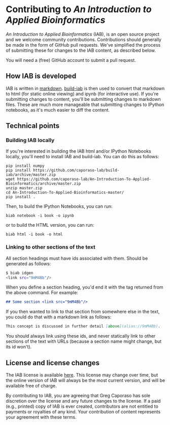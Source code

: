 # Contributing to *An Introduction to Applied Bioinformatics*

*An Introduction to Applied Bioinformatics* (IAB), is an open source project and we welcome community contributions. Contributions should generally be made in the form of GitHub pull requests. We've simplified the process of submitting these for changes to the IAB content, as described below.

You will need a (free) GitHub account to submit a pull request.

## How IAB is developed

IAB is written in [markdown](http://commonmark.org/). [build-iab](https://github.com/caporaso-lab/build-iab) is then used to convert that markdown to html (for static online viewing) and ipynb (for interactive use). If you're submitting changes to content, you'll be submitting changes to markdown files. These are much more manageable that submitting changes to IPython notebooks, as it's much easier to diff the content.


## Technical points

### Building IAB locally

If you're interested in building the IAB html and/or IPython Notebooks locally, you'll need to install IAB and build-iab. You can do this as follows:

```
pip install numpy
pip install https://github.com/caporaso-lab/build-iab/archive/master.zip
wget https://github.com/caporaso-lab/An-Introduction-To-Applied-Bioinformatics/archive/master.zip
unzip master.zip
cd An-Introduction-To-Applied-Bioinformatics-master/
pip install .
```

Then, to build the IPython Notebooks, you can run:

```
biab notebook -i book -o ipynb
```

or to build the HTML version, you can run:

```
biab html -i book -o html
```

### Linking to other sections of the text

All section headings must have ids associated with them. Should be generated as follows:

```bash
$ biab idgen
<link src="9mM4Bb"/>
```

When you define a section heading, you'd end it with the tag returned from the above command. For example:

```markdown
## Some section <link src="9mM4Bb"/>
```

If you then wanted to link to that section from somewhere else in the text, you could do that with a markdown link as follows:

```markdown
This concept is discussed in further detail [above](alias://9mM4Bb).
```

You should always link using these ids, and never statically link to other sections of the text with URLs (because a section name might change, but its id won't).

## License and license changes

The IAB license is available [here](https://github.com/caporaso-lab/An-Introduction-To-Applied-Bioinformatics/blob/master/LICENSE). This license may change over time, but the online version of IAB will always be the most current version, and will be available free of charge.

By contributing to IAB, you are agreeing that Greg Caporaso has sole discretion over the license and any future changes to the license. If a paid (e.g., printed) copy of IAB is ever created, contributors are not entitled to payments or royalties of any kind. Your contribution of content represents your agreement with these terms.
